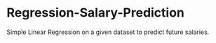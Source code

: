 # Regression-Salary-Prediction
Simple Linear Regression on a given dataset to predict future salaries. 
